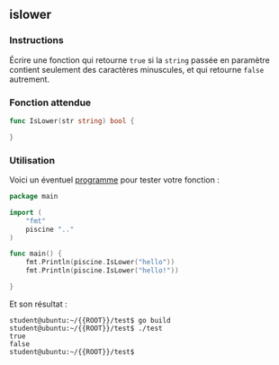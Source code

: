 ## islower

### Instructions

Écrire une fonction qui retourne `true` si la `string` passée en paramètre contient seulement des caractères minuscules, et qui retourne `false` autrement.

### Fonction attendue

```go
func IsLower(str string) bool {

}
```

### Utilisation

Voici un éventuel [programme](TODO-LINK) pour tester votre fonction :

```go
package main

import (
	"fmt"
	piscine ".."
)

func main() {
	fmt.Println(piscine.IsLower("hello"))
	fmt.Println(piscine.IsLower("hello!"))

}
```

Et son résultat :

```console
student@ubuntu:~/{{ROOT}}/test$ go build
student@ubuntu:~/{{ROOT}}/test$ ./test
true
false
student@ubuntu:~/{{ROOT}}/test$
```
